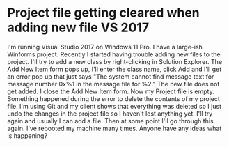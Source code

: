 
# Project file getting cleared when adding new file VS 2017

I'm running Visual Studio 2017 on Windows 11 Pro. I have a large-ish Winforms project. Recently I started having trouble adding new files to the project.
I'll try to add a new class by right-clicking in Solution Explorer. The Add New Item form pops up, I'll enter the class name, click Add and I'll get an error pop up that just says
"The system cannot find message text for message number 0x%1 in the message file for %2."
The new file does not get added. I close the Add New Item form. Now my Project file is empty. Something happened during the error to delete the contents of my project file. I'm using Git and my client shows that everything was deleted so I just undo the changes in the project file so I haven't lost anything yet.
I'll try again and usually I can add a file. Then at some point I'll go through this again. I've rebooted my machine many times.
Anyone have any ideas what is happening?

        